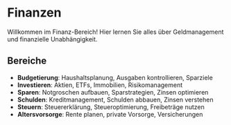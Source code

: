 # Finanzen

Willkommen im Finanz-Bereich! Hier lernen Sie alles über Geldmanagement und finanzielle Unabhängigkeit.

## Bereiche

- **Budgetierung**: Haushaltsplanung, Ausgaben kontrollieren, Sparziele
- **Investieren**: Aktien, ETFs, Immobilien, Risikomanagement
- **Sparen**: Notgroschen aufbauen, Sparstrategien, Zinsen optimieren
- **Schulden**: Kreditmanagement, Schulden abbauen, Zinsen verstehen
- **Steuern**: Steuererklärung, Steueroptimierung, Freibeträge nutzen
- **Altersvorsorge**: Rente planen, private Vorsorge, Versicherungen 